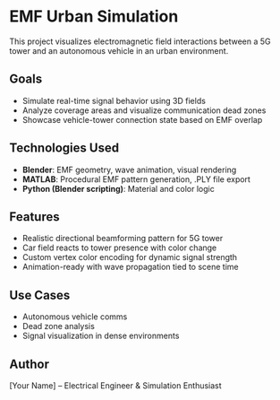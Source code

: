 # EMF Urban Simulation

This project visualizes electromagnetic field interactions between a 5G tower and an autonomous vehicle in an urban environment.

## Goals
- Simulate real-time signal behavior using 3D fields
- Analyze coverage areas and visualize communication dead zones
- Showcase vehicle-tower connection state based on EMF overlap

## Technologies Used
- **Blender**: EMF geometry, wave animation, visual rendering
- **MATLAB**: Procedural EMF pattern generation, .PLY file export
- **Python (Blender scripting)**: Material and color logic

## Features
- Realistic directional beamforming pattern for 5G tower
- Car field reacts to tower presence with color change
- Custom vertex color encoding for dynamic signal strength
- Animation-ready with wave propagation tied to scene time

## Use Cases
- Autonomous vehicle comms
- Dead zone analysis
- Signal visualization in dense environments

## Author
[Your Name] – Electrical Engineer & Simulation Enthusiast
